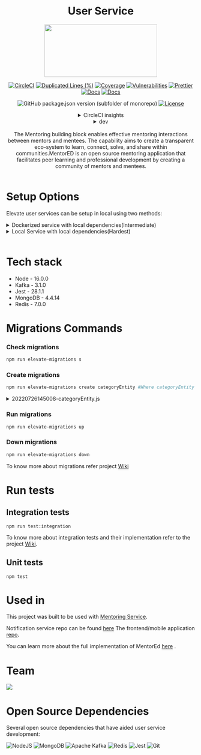 <div align="center">

# User Service

<a href="https://shikshalokam.org/elevate/">
<img
    src="https://shikshalokam.org/wp-content/uploads/2021/06/elevate-logo.png"
    height="140"
    width="300"
  />
</a>

[![CircleCI](https://dl.circleci.com/status-badge/img/gh/ELEVATE-Project/user/tree/master.svg?style=shield)](https://dl.circleci.com/status-badge/redirect/gh/ELEVATE-Project/user/tree/master)
[![Duplicated Lines (%)](https://sonarcloud.io/api/project_badges/measure?project=ELEVATE-Project_user&metric=duplicated_lines_density)](https://sonarcloud.io/summary/new_code?id=ELEVATE-Project_user)
[![Coverage](https://sonarcloud.io/api/project_badges/measure?project=ELEVATE-Project_user&metric=coverage)](https://sonarcloud.io/summary/new_code?id=ELEVATE-Project_user)
[![Vulnerabilities](https://sonarcloud.io/api/project_badges/measure?project=ELEVATE-Project_user&metric=vulnerabilities)](https://sonarcloud.io/summary/new_code?id=ELEVATE-Project_user)
[![Prettier](https://img.shields.io/badge/code_style-prettier-ff69b4.svg)](https://prettier.io)
[![Docs](https://img.shields.io/badge/Docs-success-informational)](https://elevate-docs.shikshalokam.org/mentorEd/intro)
[![Docs](https://img.shields.io/badge/API-docs-informational)](https://dev.elevate-apis.shikshalokam.org/user/api-doc)

![GitHub package.json version (subfolder of monorepo)](https://img.shields.io/github/package-json/v/ELEVATE-Project/user?filename=src%2Fpackage.json)
[![License](https://img.shields.io/badge/license-MIT-blue.svg)](https://opensource.org/licenses/MIT)

<details><summary>CircleCI insights</summary>

[![CircleCI](https://dl.circleci.com/insights-snapshot/gh/ELEVATE-Project/user/master/buil-and-test/badge.svg?window=30d)](https://app.circleci.com/insights/github/ELEVATE-Project/user/workflows/buil-and-test/overview?branch=master&reporting-window=last-30-days&insights-snapshot=true)

</details>

<details><summary>dev</summary>

[![CircleCI](https://dl.circleci.com/status-badge/img/gh/ELEVATE-Project/user/tree/dev.svg?style=svg)](https://dl.circleci.com/status-badge/redirect/gh/ELEVATE-Project/user/tree/dev)
![GitHub package.json version (subfolder of monorepo)](https://img.shields.io/github/package-json/v/ELEVATE-Project/user/dev?filename=src%2Fpackage.json)

[![CircleCI](https://dl.circleci.com/insights-snapshot/gh/ELEVATE-Project/user/dev/buil-and-test/badge.svg?window=30d)](https://app.circleci.com/insights/github/ELEVATE-Project/user/workflows/buil-and-test/overview?branch=dev&reporting-window=last-30-days&insights-snapshot=true)

<!-- [![Duplicated Lines (%)](https://sonarcloud.io/api/project_badges/measure?project=ELEVATE-Project_mentoring&metric=duplicated_lines_density&branch=dev)](https://sonarcloud.io/summary/new_code?id=ELEVATE-Project_mentoring)
[![Coverage](https://sonarcloud.io/api/project_badges/measure?project=ELEVATE-Project_mentoring&metric=coverage&branch=dev)](https://sonarcloud.io/summary/new_code?id=ELEVATE-Project_mentoring)
[![Vulnerabilities](https://sonarcloud.io/api/project_badges/measure?project=ELEVATE-Project_mentoring&metric=vulnerabilities&branch=revert-77-integration-test)](https://sonarcloud.io/summary/new_code?id=ELEVATE-Project_mentoring) -->

</details>

</br>
The Mentoring building block enables effective mentoring interactions between mentors and mentees. The capability aims to create a transparent eco-system to learn, connect, solve, and share within communities.MentorED is an open source mentoring application that facilitates peer learning and professional development by creating a community of mentors and mentees.

</div>
<br>

# Setup Options

Elevate user services can be setup in local using two methods:

<details><summary>Dockerized service with local dependencies(Intermediate)</summary>

**Expectation**: Run single docker containerized service with existing local (in host) or remote dependencies.

### Local Dependencies Steps

1. Update dependency (Mongo, Kafka etc) IP addresses in .env with "**host.docker.internal**".

    Eg:

    ```
     #MongoDb Connectivity Url
     MONGODB_URL = mongodb://host.docker.internal:27017/elevate-mentoring

     #Kafka Host Server URL
     KAFKA_URL = host.docker.external:9092
    ```

2. Find **host.docker.internal** IP address and added it to **mongod.conf** file in host.

    Eg: If **host.docker.internal** is **172.17.0.1**,
    **mongod.conf:**

    ```
    # network interfaces
    net:
        port: 27017
        bindIp: "127.0.0.1,172.17.0.1"
    ```

    Note: Steps to find **host.docker.internal** IP address & location of **mongod.conf** is operating system specific. Refer [this](https://stackoverflow.com/questions/22944631/how-to-get-the-ip-address-of-the-docker-host-from-inside-a-docker-container) for more information.

3. Build the docker image.
    ```
    /ELEVATE/user$ docker build -t elevate/user:1.0 .
    ```
4. Run the docker container.

    - For Mac & Windows with docker v18.03+:

        ```
        $ docker run --name user elevate/user:1.0
        ```

    - For Linux:
        ```
        $ docker run --name user --add-host=host.docker.internal:host-gateway elevate/user:1.0`
        ```
        Refer [this](https://stackoverflow.com/a/24326540) for more information.

### Remote Dependencies Steps

1. Update dependency (Mongo, Kafka etc) Ip addresses in .env with respective remote server IPs.

    Eg:

    ```
     #MongoDb Connectivity Url
     MONGODB_URL = mongodb://10.1.2.34:27017/elevate-mentoring

     #Kafka Host Server URL
     KAFKA_URL = 11.2.3.45:9092
    ```

2. Add Bind IP to **mongod.conf** in host:

    Follow instructions given [here.](https://www.digitalocean.com/community/tutorials/how-to-configure-remote-access-for-mongodb-on-ubuntu-20-04)

    Note: Instructions might differ based on MongoDB version and operating system.

3. Build the docker image.
    ```
    /ELEVATE/user$ docker build -t elevate/user:1.0 .
    ```
4. Run the docker container.

    ```
    $ docker run --name user elevate/user:1.0
    ```

</details>

<details><summary>Local Service with local dependencies(Hardest)</summary>

**Expectation**: Run single service with existing local dependencies in host (**Non-Docker Implementation**).

### Steps

1. Install required tools & dependencies

    Install any IDE (eg: VScode)

    Install Nodejs: https://nodejs.org/en/download/

    Install MongoDB: https://docs.mongodb.com/manual/installation/

    Install Robo-3T: ​​ https://robomongo.org/

2. Clone the **User service** repository.

    ```
    git clone https://github.com/ELEVATE-Project/user.git
    ```

3. Add **.env** file to the project directory

    Create a **.env** file in **src** directory of the project and copy these environment variables into it.

    ```
    #User Service Config

    # Port on which service runs
    APPLICATION_PORT = 3000

    # Service environment
    APPLICATION_ENV = development

    # Database connectivity url
    MONGODB_URL = mongodb://localhost:27017/db-name

    # Number of rounds for encryption
    SALT_ROUNDS = 10

    # Token secret to generate access token
    ACCESS_TOKEN_SECRET = 'access-token-secret'

    # Token secret to generate refresh token
    REFRESH_TOKEN_SECRET = 'refresh-token-secret'

    # Kafka hosted server url
    KAFKA_URL = localhost:9092

    # Kafka group to which consumer belongs
    KAFKA_GROUP_ID = userservice

    # Kafka topic to consume data from
    KAFKA_TOPIC = 'topic'

    # Kafka topic to push notification data
    NOTIFICATION_KAFKA_TOPIC = notificationtopic

    # Any one of three features available for cloud storage
    CLOUD_STORAGE = 'GCP/AWS/AZURE'

    # Gcp json config file path
    GCP_PATH = 'gcp.json'

    # Gcp bucket name which stores files
    DEFAULT_GCP_BUCKET_NAME = 'gcp-bucket-storage-name'

    # Gcp project id
    GCP_PROJECT_ID = 'project-id'

    # Aws access key id
    AWS_ACCESS_KEY_ID = 'aws-access-key-id'

    # Aws secret access key
    AWS_SECRET_ACCESS_KEY = 'aws-secret-access-key'

    # Aws region where bucket will be located
    AWS_BUCKET_REGION = 'ap-south-1'

    # Aws end point
    AWS_BUCKET_ENDPOINT = 's3.ap-south-1.amazonaws.com'

    # Aws bucket name which stores files
    DEFAULT_AWS_BUCKET_NAME = 'aws-bucket-storage-name'

    # Azure storage account name
    AZURE_ACCOUNT_NAME = 'account-name'

    # Azure storage account key
    AZURE_ACCOUNT_KEY = 'azure-account-key'

    # Azure storage container which stores files
    DEFAULT_AZURE_CONTAINER_NAME = 'azure-container-storage-name'

    # Internal access token for communicationcation between services via network call
    INTERNAL_ACCESS_TOKEN = 'internal-access-token'

    # Mentor screct code for registering
    MENTOR_SECRET_CODE = 'secret-code'

    #Enable logging of network request
    ENABLE_LOG = true

    # JWT Access Token expiry In Days
    ACCESS_TOKEN_EXPIRY = '1'

    # JWT Refresh Token expiry In Days
    REFRESH_TOKEN_EXPIRY = '183'

    # Redis Host connectivity url
    REDIS_HOST = 'redis://localhost:6379'

    # Otp expiration time for forgetpassword or registration process
    OTP_EXP_TIME = 86400

    # Enable email based otp verification for registration process
    ENABLE_EMAIL_OTP_VERIFICATION = true

    # Api doc url
    API_DOC_URL = '/api-doc'
    ```

4. Start MongoDB locally

    Based on your host operating system and method used, start MongoDB.

5. Install Npm packages

    ```
    ELEVATE/user/src$ npm install
    ```

6. Start User server

    ```
    ELEVATE/user/src$ npm start
    ```

</details>
<br>

# Tech stack

-   Node - 16.0.0
-   Kafka - 3.1.0
-   Jest - 28.1.1
-   MongoDB - 4.4.14
-   Redis - 7.0.0

# Migrations Commands

### Check migrations

```bash
npm run elevate-migrations s
```

### Create migrations

```bash
npm run elevate-migrations create categoryEntity #Where categoryEntity is the file name.
```

<details><summary>20220726145008-categoryEntity.js</summary>

We have followed the following structure for migration files to reduce code duplication.

```js
let categories = [
	{
		value: 'sqaa',
		label: 'SQAA',
		image: 'entity/SQAA.jpg',
	},
	{
		value: 'communication',
		label: 'Communication',
		image: 'entity/Communication.png',
	},
    ...
]
var moment = require('moment')

module.exports = {
	async up(db) {
		global.migrationMsg = 'Uploaded categories entity'
		let entityData = []
		categories.forEach(async function (category) {
			category['status'] = 'ACTIVE'
			category['deleted'] = false
			category['type'] = 'categories'
			category['updatedAt'] = moment().format()
			category['createdAt'] = moment().format()
			category['createdBy'] = 'SYSTEM'
			category['updatedBy'] = 'SYSTEM'
			entityData.push(category)
		})
		await db.collection('entities').insertMany(entityData)
	},

	async down(db) {
		db.collection('entities').deleteMany({
			value: { $in: categories.map((category) => category.value) },
		})
	},
}
```

</details>

### Run migrations

```bash
npm run elevate-migrations up
```

### Down migrations

```bash
npm run elevate-migrations down
```

To know more about migrations refer project [Wiki](https://github.com/ELEVATE-Project/mentoring/wiki/Migration)

# Run tests

## Integration tests

```
npm run test:integration
```

To know more about integration tests and their implementation refer to the project [Wiki](https://github.com/ELEVATE-Project/user/wiki/Integration-and-Unit-testing).

## Unit tests

```
npm test
```

# Used in

This project was built to be used with [Mentoring Service](https://github.com/ELEVATE-Project/mentoring.git).

Notification service repo can be found [here](https://github.com/ELEVATE-Project/notification.git)
The frontend/mobile application [repo](https://github.com/ELEVATE-Project/mentoring-mobile-app).

You can learn more about the full implementation of MentorEd [here](https://elevate-docs.shikshalokam.org/.mentorEd/intro) .
<br>

# Team

<a href="https://github.com/ELEVATE-Project/user/graphs/contributors">
  <img src="https://contrib.rocks/image?repo=ELEVATE-Project/user" />
</a>

# Open Source Dependencies

Several open source dependencies that have aided user service development:

![NodeJS](https://img.shields.io/badge/node.js-6DA55F?style=for-the-badge&logo=node.js&logoColor=white)
![MongoDB](https://img.shields.io/badge/MongoDB-%234ea94b.svg?style=for-the-badge&logo=mongodb&logoColor=white)
![Apache Kafka](https://img.shields.io/badge/Apache%20Kafka-000?style=for-the-badge&logo=apachekafka)
![Redis](https://img.shields.io/badge/redis-%23DD0031.svg?style=for-the-badge&logo=redis&logoColor=white)
![Jest](https://img.shields.io/badge/-jest-%23C21325?style=for-the-badge&logo=jest&logoColor=white)
![Git](https://img.shields.io/badge/git-%23F05033.svg?style=for-the-badge&logo=git&logoColor=white)

<!-- ![GitHub](https://img.shields.io/badge/github-%23121011.svg?style=for-the-badge&logo=github&logoColor=white)
![CircleCI](https://img.shields.io/badge/circle%20ci-%23161616.svg?style=for-the-badge&logo=circleci&logoColor=white) -->
